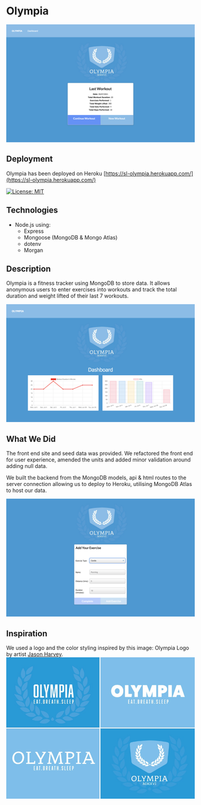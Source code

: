 # Olympia

![Screen Shot](assets/Olympia01.png)

## Deployment

Olympia has been deployed on Heroku [https://sl-olympia.herokuapp.com/](https://sl-olympia.herokuapp.com/)

[![License: MIT](https://img.shields.io/badge/License-MIT-yellow.svg)](https://opensource.org/licenses/MIT)

## Technologies

- Node.js using:
  - Express
  - Mongoose (MongoDB & Mongo Atlas)
  - dotenv
  - Morgan

## Description

Olympia is a fitness tracker using MongoDB to store data. It allows anonymous users to enter exercises into workouts and track the total duration and weight lifted of their last 7 workouts.

![Screen Shot](assets/Olympia02.png)

## What We Did

The front end site and seed data was provided. We refactored the front end for user experience, amended the units and added minor validation around adding null data.

We built the backend from the MongoDB models, api & html routes to the server connection allowing us to deploy to Heroku, utilising MongoDB Atlas to host our data.

![Screen Shot](assets/Olympia03.png)

## Inspiration

We used a logo and the color styling inspired by this image: Olympia Logo by artist [Jason Harvey](https://dribbble.com/jason_66).
![Olympia Logo Mockups Image by Jason Harvey](assets/OlympiaLogo-JasonHarvey.jpg)
